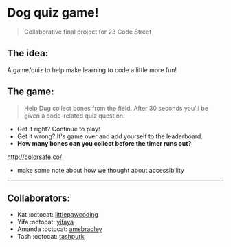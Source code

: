 # Dog quiz game!

> Collaborative final project for 23 Code Street

## The idea:

A game/quiz to help make learning to code a little more fun!

## The game:

> Help Dug collect bones from the field. After 30 seconds you'll be given a code-related quiz question.

- Get it right? Continue to play!
- Get it wrong? It's game over and add yourself to the leaderboard.
- **How many bones can you collect before the timer runs out?**

http://colorsafe.co/

- make some note about how we thought about accessibility

---

## Collaborators:

- Kat :octocat: [littlepawcoding](https://github.com/littlepawcoding)
- Yifa :octocat: [yifaya](https://github.com/yifaya)
- Amanda :octocat: [amsbradley](https://github.com/amsbradley)
- Tash :octocat: [tashpurk](https://github.com/TashPurk)
